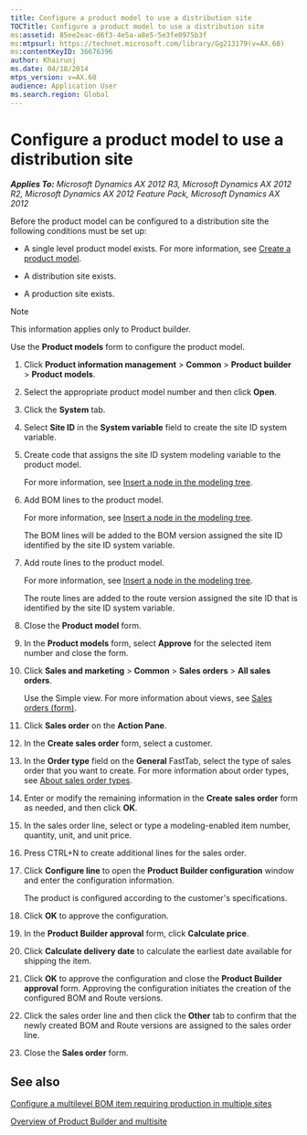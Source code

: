 ```yaml
---
title: Configure a product model to use a distribution site
TOCTitle: Configure a product model to use a distribution site
ms:assetid: 85ee2eac-d6f3-4e5a-a8e5-5e3fe0975b3f
ms:mtpsurl: https://technet.microsoft.com/library/Gg213179(v=AX.60)
ms:contentKeyID: 36676396
author: Khairunj
ms.date: 04/18/2014
mtps_version: v=AX.60
audience: Application User
ms.search.region: Global
---
```


# Configure a product model to use a distribution site 


_**Applies To:** Microsoft Dynamics AX 2012 R3, Microsoft Dynamics AX 2012 R2, Microsoft Dynamics AX 2012 Feature Pack, Microsoft Dynamics AX 2012_

Before the product model can be configured to a distribution site the following conditions must be set up:

  - A single level product model exists. For more information, see [Create a product model](create-a-product-model.md).

  - A distribution site exists.

  - A production site exists.


> [!NOTE]
> <P>This information applies only to Product builder.</P>



Use the **Product models** form to configure the product model.

1.  Click **Product information management** \> **Common** \> **Product builder** \> **Product models**.

2.  Select the appropriate product model number and then click **Open**.

3.  Click the **System** tab.

4.  Select **Site ID** in the **System variable** field to create the site ID system variable.

5.  Create code that assigns the site ID system modeling variable to the product model.
    
    For more information, see [Insert a node in the modeling tree](insert-a-node-in-the-modeling-tree.md).

6.  Add BOM lines to the product model.
    
    For more information, see [Insert a node in the modeling tree](insert-a-node-in-the-modeling-tree.md).
    
    The BOM lines will be added to the BOM version assigned the site ID identified by the site ID system variable.

7.  Add route lines to the product model.
    
    For more information, see [Insert a node in the modeling tree](insert-a-node-in-the-modeling-tree.md).
    
    The route lines are added to the route version assigned the site ID that is identified by the site ID system variable.

8.  Close the **Product model** form.

9.  In the **Product models** form, select **Approve** for the selected item number and close the form.

10. Click **Sales and marketing** \> **Common** \> **Sales orders** \> **All sales orders**.
    
    Use the Simple view. For more information about views, see [Sales orders (form)](https://technet.microsoft.com/library/aa585863\(v=ax.60\)).

11. Click **Sales order** on the **Action Pane**.

12. In the **Create sales order** form, select a customer.

13. In the **Order type** field on the **General** FastTab, select the type of sales order that you want to create. For more information about order types, see [About sales order types](about-sales-order-types.md).

14. Enter or modify the remaining information in the **Create sales order** form as needed, and then click **OK**.

15. In the sales order line, select or type a modeling-enabled item number, quantity, unit, and unit price.

16. Press CTRL+N to create additional lines for the sales order.

17. Click **Configure line** to open the **Product Builder configuration** window and enter the configuration information.
    
    The product is configured according to the customer's specifications.

18. Click **OK** to approve the configuration.

19. In the **Product Builder approval** form, click **Calculate price**.

20. Click **Calculate delivery date** to calculate the earliest date available for shipping the item.

21. Click **OK** to approve the configuration and close the **Product Builder approval** form. Approving the configuration initiates the creation of the configured BOM and Route versions.

22. Click the sales order line and then click the **Other** tab to confirm that the newly created BOM and Route versions are assigned to the sales order line.

23. Close the **Sales order** form.

## See also

[Configure a multilevel BOM item requiring production in multiple sites](configure-a-multilevel-bom-item-requiring-production-in-multiple-sites.md)

[Overview of Product Builder and multisite](overview-of-product-builder-and-multisite.md)

  


